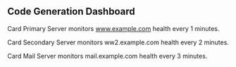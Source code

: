 Code Generation Dashboard
---

Card Primary Server monitors www.example.com health every 1 minutes.

Card Secondary Server monitors ww2.example.com health every 2 minutes.

Card Mail Server monitors mail.example.com health every 3 minutes.
